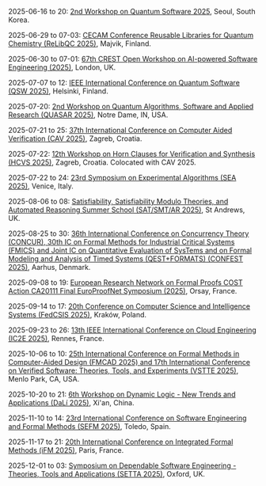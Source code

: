 2025-06-16 to 20: [2nd Workshop on Quantum Software 2025](https://pldi25.sigplan.org/home/wqs-2025 "This workshop focuses on quantum software, covering quantum programming languages, compilers, and verification. Topics include quantum circuit optimization, hybrid quantum-classical frameworks, and applications in quantum simulation, emphasizing software tools for quantum computing development."), Seoul, South Korea.

2025-06-29 to 07-03: [CECAM Conference Reusable Libraries for Quantum Chemistry (ReLibQC 2025)](https://helsinki.fi/en/conferences/reusable-libraries-quantum-chemistry-2025 "ReLibQC 2025 focuses on reusable quantum chemistry libraries, covering software frameworks, electronic structure calculations, and high-performance computing. Topics include modular code design, applications in molecular modeling, emphasizing open-source tools for quantum chemical simulations."), Majvik, Finland.

2025-06-30 to 07-01: [67th CREST Open Workshop on AI-powered Software Engineering (2025)](https://www.ucl.ac.uk/crest/events/2025/jun/67th-crest-open-workshop-ai-powered-software-engineering "This workshop focuses on AI-powered software engineering, covering machine learning for code analysis, automated testing, and software optimization. Topics include AI-driven debugging, program synthesis, and applications in software development, emphasizing AI-enhanced software engineering tools."), London, UK.

2025-07-07 to 12: [IEEE International Conference on Quantum Software (QSW 2025)](https://services.conferences.computer.org/2025/qsw/ "QSW 2025 focuses on quantum software, covering quantum programming languages, compilers, and verification tools. Topics include quantum circuit optimization, hybrid quantum-classical systems, and applications in quantum simulation, emphasizing software development for quantum computing advancements."), Helsinki, Finland.

2025-07-20: [2nd Workshop on Quantum Algorithms, Software and Applied Research (QUASAR 2025)](https://sites.google.com/view/quasar25 "QUASAR 2025 focuses on quantum algorithms and software, covering variational algorithms, quantum simulation, and software frameworks. Topics include quantum machine learning, error mitigation, and applications in chemistry and optimization, emphasizing practical quantum computing research and development."), Notre Dame, IN, USA.

2025-07-21 to 25: [37th International Conference on Computer Aided Verification (CAV 2025)](https://conferences.i-cav.org/2025/ "CAV 2025 focuses on computer-aided verification, covering model checking, formal methods, and program analysis. Topics include software verification, hardware validation, and applications in AI safety, emphasizing rigorous computational methods for system correctness."), Zagreb, Croatia.

2025-07-22: [12th Workshop on Horn Clauses for Verification and Synthesis (HCVS 2025)](https://www.sci.unich.it/hcvs25/ "Focuses on Horn clauses for formal verification and synthesis. Topics include automated reasoning, program verification, and applications in software and hardware validation."), Zagreb, Croatia. Colocated with CAV 2025.

2025-07-22 to 24: [23rd Symposium on Experimental Algorithms (SEA 2025)](https://regindex.github.io/sea2025.github.io "SEA 2025 focuses on experimental algorithms, covering algorithm engineering, data structures, and performance evaluation. Topics include graph algorithms, machine learning optimization, and applications in bioinformatics, emphasizing practical and experimental algorithmic research and implementation."), Venice, Italy.

2025-08-06 to 08: [Satisfiability, Satisfiability Modulo Theories, and Automated Reasoning Summer School (SAT/SMT/AR 2025)](https://sat-smt-ar-school.gitlab.io/www/2025/ "Covers satisfiability and automated reasoning. Topics include SAT/SMT solvers, formal verification, and applications in software and hardware system validation."), St Andrews, UK.

2025-08-25 to 30: [36th International Conference on Concurrency Theory (CONCUR), 30th IC on Formal Methods for Industrial Critical Systems (FMICS) and Joint IC on Quantitative Evaluation of SysTems and on Formal Modeling and Analysis of Timed Systems (QEST+FORMATS) (CONFEST 2025)](https://conferences.au.dk/confest2025 "CONFEST 2025 explores concurrency, formal methods, and system evaluation, covering timed systems, model checking, and performance analysis. Topics include applications in critical systems, real-time software, and AI, emphasizing formal and quantitative computational methodologies."), Aarhus, Denmark.

2025-09-08 to 19: [European Research Network on Formal Proofs COST Action CA20111 Final EuroProofNet Symposium (2025)](https://europroofnet.github.io/Symposium/ "Explores formal proofs and verification techniques in computer science. Topics include automated theorem proving, proof assistants, and formal methods for software and hardware verification, with applications in ensuring system correctness and reliability."), Orsay, France.

2025-09-14 to 17: [20th Conference on Computer Science and Intelligence Systems (FedCSIS 2025)](https://2025.fedcsis.org/ "FedCSIS 2025 explores computer science and intelligent systems, covering algorithms, AI, and data science. Topics include machine learning, cybersecurity, and software engineering, emphasizing interdisciplinary computational methods and applications in intelligent system design and analysis."), Kraków, Poland.

2025-09-23 to 26: [13th IEEE International Conference on Cloud Engineering (IC2E 2025)](https://conferences.computer.org/IC2E/2025/ "IC2E 2025 focuses on cloud engineering, covering cloud architectures, serverless computing, and resource management. Topics include AI-driven cloud optimization, big data processing, and applications in IoT, emphasizing scalable and efficient cloud-based computational systems."), Rennes, France.

2025-10-06 to 10: [25th International Conference on Formal Methods in Computer-Aided Design (FMCAD 2025) and 17th International Conference on Verified Software: Theories, Tools, and Experiments (VSTTE 2025)](https://fmcad.org/FMCAD25/ "FMCAD and VSTTE 2025 explore formal methods and verified software, covering model checking, theorem proving, and software verification. Topics include applications in hardware design, AI, and critical systems, emphasizing computational tools for ensuring correctness and reliability in software and hardware."), Menlo Park, CA, USA.

2025-10-20 to 21: [6th Workshop on Dynamic Logic - New Trends and Applications (DaLí 2025)](http://www.dali2025.cn/ "Explores dynamic logic and its applications. Topics include formal verification, program semantics, and computational logic for software and system analysis."), Xi'an, China.

2025-11-10 to 14: [23rd International Conference on Software Engineering and Formal Methods (SEFM 2025)](https://sefm-conference.github.io/2025/ "Focuses on formal methods in software engineering. Topics include program verification, model checking, and applications in software development and system reliability."), Toledo, Spain.

2025-11-17 to 21: [20th International Conference on Integrated Formal Methods (iFM 2025)](https://ifm2025.ens.psl.eu/ "Explores integrated formal methods for system design. Topics include formal verification, model-based development, and applications in software and hardware systems."), Paris, France.

2025-12-01 to 03: [Symposium on Dependable Software Engineering - Theories, Tools and Applications (SETTA 2025)](https://www.setta2025.uk/ "SETTA 2025 explores dependable software engineering, covering formal verification, testing, and fault tolerance. Topics include applications in safety-critical systems, AI, and cybersecurity, emphasizing computational tools and theoretical methods for ensuring software reliability and correctness."), Oxford, UK.

